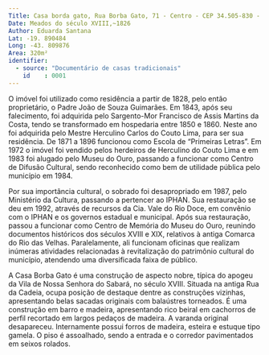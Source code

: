 ```yaml
---
Title: Casa borda gato, Rua Borba Gato, 71 - Centro - CEP 34.505-830 - Sabará/MG
Date: Meados do século XVIII,~1826
Author: Eduarda Santana
Lat: -19. 890484
Long: -43. 809876
Area: 320m²
identifier:
  - source: "Documentário de casas tradicionais"
    id    : 0001
---
```


O imóvel foi utilizado como residência a partir de 1828, pelo então proprietário, o Padre João de Souza Guimarães. Em 1843, após seu falecimento, foi  adquirida pelo Sargento-Mor Francisco de Assis Martins da Costa, tendo se transformado em hospedaria entre 1850 e 1860. Neste ano foi adquirida  pelo Mestre Herculino Carlos do Couto Lima, para ser sua residência. De 1871 a 1896 funcionou como Escola de “Primeiras Letras”. Em 1972 o imóvel  foi vendido pelos herdeiros de Herculino do Couto Lima e em 1983 foi alugado pelo Museu do Ouro, passando a funcionar como Centro de Difusão  Cultural, sendo reconhecido como bem de utilidade pública pelo município em 1984.

Por sua importância cultural, o sobrado foi desapropriado em 1987, pelo Ministério da Cultura, passando a pertencer ao IPHAN. Sua restauração se deu  em 1992, através de recursos da Cia. Vale do Rio Doce, em convênio com o IPHAN e os governos estadual e municipal. Após sua restauração, passou  a funcionar como Centro de Memória do Museu do Ouro, reunindo documentos históricos dos séculos XVIII e XIX, relativos à antiga Comarca do Rio  das Velhas. Paralelamente, ali funcionam oficinas que realizam inúmeras atividades relacionadas à revitalização do patrimônio cultural do município,  atendendo uma diversificada faixa de público.

A Casa Borba Gato é uma construção de aspecto nobre, típica do apogeu da Vila de Nossa Senhora do Sabará, no século XVIII. Situada na antiga Rua  da Cadeia, ocupa posição de destaque dentre as construções vizinhas, apresentando belas sacadas originais com balaústres torneados. É uma  construção em barro e madeira, apresentando rico beiral em cachorros de perfil recortado em largos pedaços de madeira. A varanda original  desapareceu. Internamente possui forros de madeira, esteira e estuque tipo gamela. O piso é assoalhado, sendo a entrada e o corredor pavimentados  em seixos rolados.
